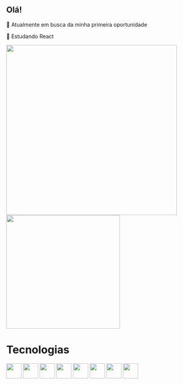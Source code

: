 ## Olá!

🔭 Atualmente em busca da minha primeira oportunidade

🌱 Estudando React
<div>
      <img width="450em" src="https://github-readme-stats.vercel.app/api?username=Italo-990&show_icons=true&theme=dark&include_all_commit=true&count_private=true" />
      <img class="margin" width="300em" style="margin_left=p32;"src="https://github-readme-stats.vercel.app/api/top-langs/?username=Italo-990&layout=compact&theme=dark" />
</div>
<div>
  <h1>Tecnologias</h1>
  <img width="40px" src="https://cdn.jsdelivr.net/gh/devicons/devicon/icons/javascript/javascript-original.svg" />
  <img width="40px" src="https://cdn.jsdelivr.net/gh/devicons/devicon/icons/react/react-original.svg" />
  <img width="40px" src="https://cdn.jsdelivr.net/gh/devicons/devicon/icons/html5/html5-original.svg" />
  <img width="40px" src="https://cdn.jsdelivr.net/gh/devicons/devicon/icons/css3/css3-original.svg" />
  <img width="40px" src="https://cdn.jsdelivr.net/gh/devicons/devicon/icons/bootstrap/bootstrap-original.svg" />
  <img width="40px" src="https://cdn.jsdelivr.net/gh/devicons/devicon/icons/jquery/jquery-plain-wordmark.svg" />
  <img width="40px"src="https://cdn.jsdelivr.net/gh/devicons/devicon/icons/php/php-original.svg" />
  <img width="40px" src="https://cdn.jsdelivr.net/gh/devicons/devicon/icons/git/git-original.svg" />
<div>
